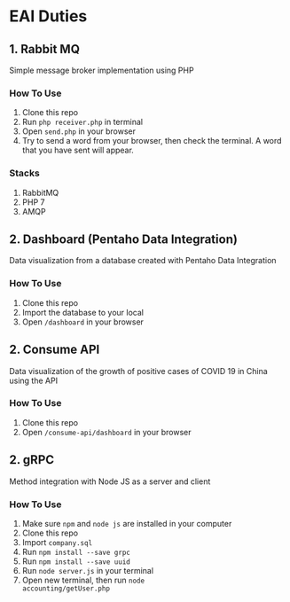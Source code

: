 # EAI Duties

## 1. Rabbit MQ
Simple message broker implementation using PHP

### How To Use
1. Clone this repo
2. Run <code>php receiver.php</code> in terminal
3. Open <code>send.php</code> in your browser
4. Try to send a word from your browser, then check the terminal. A word that you have sent will appear.

### Stacks
1. RabbitMQ
2. PHP 7
3. AMQP


## 2. Dashboard (Pentaho Data Integration)
Data visualization from a database created with Pentaho Data Integration

### How To Use
1. Clone this repo
2. Import the database to your local
3. Open <code>/dashboard</code> in your browser

## 2. Consume API
Data visualization of the growth of positive cases of COVID 19 in China using the API

### How To Use
1. Clone this repo
2. Open <code>/consume-api/dashboard</code> in your browser

## 2. gRPC
Method integration with Node JS as a server and client

### How To Use
1. Make sure <code>npm</code> and <code>node js</code> are installed in your computer
2. Clone this repo
3. Import <code>company.sql</code>
4. Run <code>npm install --save grpc</code>
5. Run <code>npm install --save uuid</code>
6. Run <code>node server.js</code> in your terminal
7. Open new terminal, then run <code>node accounting/getUser.php</code>